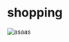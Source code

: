 # shopping
![asaas](https://user-images.githubusercontent.com/121867877/218080373-a7ec5f35-796a-419c-a4bd-a14e92dc7892.jpg)
